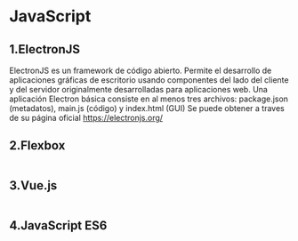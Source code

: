 # JavaScript
## 1.ElectronJS

ElectronJS es un framework de código abierto. Permite el desarrollo de aplicaciones gráficas
de escritorio usando componentes del lado del cliente y del servidor originalmente desarrolladas
para aplicaciones web.
Una aplicación Electron básica consiste en al menos tres archivos: package.json (metadatos),
main.js (código) y index.html (GUI)
Se puede obtener a traves de su página oficial https://electronjs.org/


## 2.Flexbox
```html

```

## 3.Vue.js
```html

```
## 4.JavaScript ES6
```html

```
